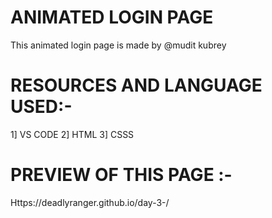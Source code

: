 # ANIMATED LOGIN PAGE 
 This animated login page is made by @mudit kubrey
 
 # RESOURCES AND LANGUAGE USED:-
  1] VS CODE 
  2] HTML 
  3] CSSS
  
  # PREVIEW OF THIS PAGE :- 
   Https://deadlyranger.github.io/day-3-/
